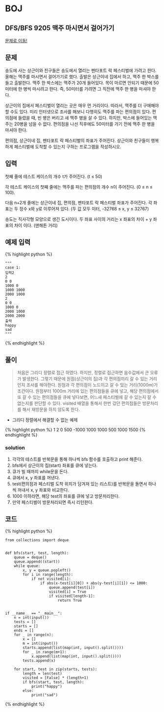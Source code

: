 # BOJ

## DFS/BFS 9205 맥주 마시면서 걸어가기
[문제로 이동!](https://www.acmicpc.net/problem/9205)

## 문제

송도에 사는 상근이와 친구들은 송도에서 열리는 펜타포트 락 페스티벌에 가려고 한다. 올해는 맥주를 마시면서 걸어가기로 했다. 출발은 상근이네 집에서 하고, 맥주 한 박스를 들고 출발한다. 맥주 한 박스에는 맥주가 20개 들어있다. 목이 마르면 안되기 때문에 50미터에 한 병씩 마시려고 한다. 즉, 50미터를 가려면 그 직전에 맥주 한 병을 마셔야 한다.

상근이의 집에서 페스티벌이 열리는 곳은 매우 먼 거리이다. 따라서, 맥주를 더 구매해야 할 수도 있다. 미리 인터넷으로 조사를 해보니 다행히도 맥주를 파는 편의점이 있다. 편의점에 들렸을 때, 빈 병은 버리고 새 맥주 병을 살 수 있다. 하지만, 박스에 들어있는 맥주는 20병을 넘을 수 없다. 편의점을 나선 직후에도 50미터를 가기 전에 맥주 한 병을 마셔야 한다.

편의점, 상근이네 집, 펜타포트 락 페스티벌의 좌표가 주어진다. 상근이와 친구들이 행복하게 페스티벌에 도착할 수 있는지 구하는 프로그램을 작성하시오.

## 입력

첫째 줄에 테스트 케이스의 개수 t가 주어진다. (t ≤ 50)

각 테스트 케이스의 첫째 줄에는 맥주를 파는 편의점의 개수 n이 주어진다. (0 ≤ n ≤ 100).

다음 n+2개 줄에는 상근이네 집, 편의점, 펜타포트 락 페스티벌 좌표가 주어진다. 각 좌표는 두 정수 x와 y로 이루어져 있다. (두 값 모두 미터, -32768 ≤ x, y ≤ 32767)

송도는 직사각형 모양으로 생긴 도시이다. 두 좌표 사이의 거리는 x 좌표의 차이 + y 좌표의 차이 이다. (맨해튼 거리)

## 예제 입력
{% highlight python %}

    """
    case 1:
    입력2
    2
    0 0
    1000 0
    1000 1000
    2000 1000
    2
    0 0
    1000 0
    2000 1000
    2000 2000
    출력
    happy
    sad
    """
{% endhighlight %}

## 풀이
> 처음은 그리디 정렬로 접근 하였다. 하지만, 정렬로 접근하면 음수값에서 큰 오류가 발생한다. 그렇기 때문에 원점(상근이의 집)과 각 편의점끼리 갈 수 있는 거리인지 조사를 해야한다.
> 원점과 각 편의점이 노드이고 갈 수 있는 거리(1000m)가 조건이다. 원점부터 1000m 거리에 있는 편의점들을 큐에 넣고, 해당 편의점에서 또 갈 수 있는 편의점들을 큐에 넣다보면,
> 어느새 페스티벌에 갈 수 있는지 갈 수 없는지를 판단할 수 있다. visited 배열을 통해서 한번 갔던 편의점들은 방문처리를 해서 재방문을 하지 않도록 한다.

- 그리디 정렬에서 해결할 수 없는 예제

{% highlight python %}
1
2
0 500
-1000 1000
1000 500
1000 1500
{% endhighlight %}
  
### solution
1. 각각의 테스트를 반복문을 통해 하나씩 bfs 함수를 호출하고 print 해준다.
2. bfs에서 상근이의 집(start) 좌표를 큐에 넣는다.
3. 큐가 빌 때까지 while문을 돈다.
4. 큐에서 x, y 좌표를 꺼낸다.
5. test(편의점과 페스티벌 도착 위치가 담겨져 있는 리스트)를 반복문을 돌면서 하나씩 꺼내서 x, y 좌표와 비교한다.
6. 1000 이하라면, 해당 test의 좌표를 큐에 넣고 방문처리한다.
7. 만약 페스티벌이 방문처리되면 즉시 리턴한다.

## 코드

{% highlight python %}

    from collections import deque
     

    def bfs(start, test, length):
        queue = deque()
        queue.append((start))
        while queue:
            x, y = queue.popleft()
            for i in range(length):
                if not visited[i]:
                    if abs(x-test[i][0]) + abs(y-test[i][1]) <= 1000:
                        queue.append(test[i])
                        visited[i] = True
                        if visited[length-1]:
                            return True
    
    
    if __name__ == "__main__":
        n = int(input())
        tests = []
        starts = []
        ends = []
        for _ in range(n):
            x = []
            m = int(input())
            starts.append(list(map(int, input().split())))
            for _ in range(m+1):
                x.append(list(map(int, input().split())))
            tests.append(x)
    
        for start, test in zip(starts, tests):
            length = len(test)
            visited = [False] * (length+1)
            if bfs(start, test, length):
                print("happy")
            else:
                print("sad")
{% endhighlight %}